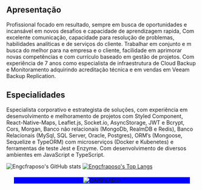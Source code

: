 ## Apresentação

Profissional focado em resultado, sempre em busca de oportunidades e incansável em novos desafios e capacidade de aprendizagem rapida, Com excelente comunicação, capacidade para resolução de problemas, habilidades analíticas e de serviços do cliente. Trabalhar em conjunto e m busca do melhor para na empresa e o cliente, facilidade em aprimorar novas competências e com currículo baseado em gestão de projetos. Com experiência de 7 anos como especialista de infraestrutura de Cloud Backup e Monitoramento adquirindo acreditação técnica e em vendas em Veeam Backup Replication.

## Especialidades


Especialista corporativo e estrategista de soluções, com experiência em desenvolvimento e melhoramento de projetos com Styled Component, React-Native-Maps, Leaflet.js, Socket.io, AsyncStorage, JWT e Bcrypt, Cors, Morgan, Banco não relacionais (MongoDb, RealmDB e Redis), Banco Relacionais (MySql, SQL Server, Oracle, Postgres), ORM’s (Mongoose, Sequelize e TypeORM) com microserviços (Docker e Kubenetes) e ferramentas de teste Jest e Enzyme. Com desenvolvimento de diversos ambientes em JavaScript e TypeScript.

![Engcfraposo's GitHub stats](https://github-readme-stats.vercel.app/api?username=engcfraposo&show_icons=true&theme=radical)
[![Engcfraposo's Top Langs](https://github-readme-stats.vercel.app/api/top-langs/?username=engcfraposo&layout=compact&theme=radical)](https://github.com/username=engcfraposo/github-readme-stats)

<div align="center" style="margin: 20px; background:blue;">
  <img src="https://media-exp1.licdn.com/dms/image/C4D16AQEfD4ttP5dE9Q/profile-displaybackgroundimage-shrink_350_1400/0/1645789000741?e=1654732800&v=beta&t=LMIW5a5YdJ8ubAPDRgnD2hCy09Cth-0z3pht8kPOahg" alt="Certification"/>
</div>
